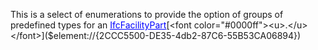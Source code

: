 This is a select of enumerations to provide the option of groups of predefined types for an [<font color="#0000ff"><u>IfcFacilityPart</u></font>]($element://{61C7E8E9-D8A6-4955-ACCB-2865F2D81503})[<font color="#0000ff"><u>.</u></font>]($element://{2CCC5500-DE35-4db2-87C6-55B53CA06894})
